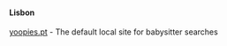 #### Lisbon
[yoopies.pt](https://yoopies.pt/babysitter/lisbon) - The default local site for babysitter searches
